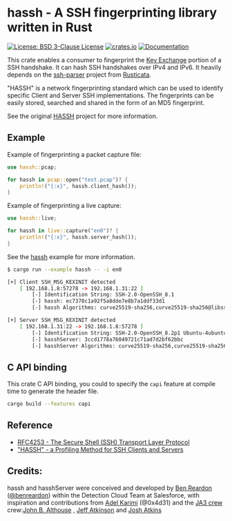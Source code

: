 # hassh - A SSH fingerprinting library written in Rust

[![License: BSD 3-Clause License](https://img.shields.io/badge/License-BSD%203--Clause-blue.svg)](https://opensource.org/licenses/BSD-3-Clause)
[![crates.io](https://img.shields.io/crates/v/hassh.svg)](https://crates.io/crates/hassh)
[![Documentation](https://docs.rs/hassh/badge.svg)](https://docs.rs/hassh/)

This crate enables a consumer to fingerprint the [Key Exchange](https://tools.ietf.org/html/rfc4253#section-6.5) portion of a SSH handshake. It can hash SSH handshakes over IPv4 and IPv6. It heavily depends on the [ssh-parser](https://github.com/rusticata/ssh-parser) project from [Rusticata](https://github.com/rusticata).

"HASSH" is a network fingerprinting standard which can be used to identify specific Client and Server SSH implementations. The fingerprints can be easily stored, searched and shared in the form of an MD5 fingerprint.

See the original [HASSH](https://github.com/salesforce/hassh) project for more information.

## Example

Example of fingerprinting a packet capture file:

```rust
use hassh::pcap;

for hassh in pcap::open("test.pcap")? {
    println!("{:x}", hassh.client_hash());
}
```

Example of fingerprinting a live capture:

```rust
use hassh::live;

for hassh in live::capture("en0")? {
    println!("{:x}", hassh.server_hash());
}
```

See the [hassh](examples/hassh.rs) example for more information.

```bash
$ cargo run --example hassh -- -i en0

[+] Client SSH_MSG_KEXINIT detected
    [ 192.168.1.8:57278 -> 192.168.1.31:22 ]
        [-] Identification String: SSH-2.0-OpenSSH_8.1
        [-] hassh: ec7378c1a92f5a8dde7e8b7a1ddf33d1
        [-] hassh Algorithms: curve25519-sha256,curve25519-sha256@libssh.org,ecdh-sha2-nistp256,ecdh-sha2-nistp384,ecdh-sha2-nistp521,diffie-hellman-group-exchange-sha256,diffie-hellman-group16-sha512,diffie-hellman-group18-sha512,diffie-hellman-group14-sha256,diffie-hellman-group14-sha1,ext-info-c;chacha20-poly1305@openssh.com,aes128-ctr,aes192-ctr,aes256-ctr,aes128-gcm@openssh.com,aes256-gcm@openssh.com;umac-64-etm@openssh.com,umac-128-etm@openssh.com,hmac-sha2-256-etm@openssh.com,hmac-sha2-512-etm@openssh.com,hmac-sha1-etm@openssh.com,umac-64@openssh.com,umac-128@openssh.com,hmac-sha2-256,hmac-sha2-512,hmac-sha1;none,zlib@openssh.com,zlib

[+] Server SSH_MSG_KEXINIT detected
    [ 192.168.1.31:22 -> 192.168.1.8:57278 ]
        [-] Identification String: SSH-2.0-OpenSSH_8.2p1 Ubuntu-4ubuntu0.1
        [-] hasshServer: 3ccd1778a76049721c71ad7d2bf62bbc
        [-] hasshServer Algorithms: curve25519-sha256,curve25519-sha256@libssh.org,ecdh-sha2-nistp256,ecdh-sha2-nistp384,ecdh-sha2-nistp521,diffie-hellman-group-exchange-sha256,diffie-hellman-group16-sha512,diffie-hellman-group18-sha512,diffie-hellman-group14-sha256;chacha20-poly1305@openssh.com,aes128-ctr,aes192-ctr,aes256-ctr,aes128-gcm@openssh.com,aes256-gcm@openssh.com;umac-64-etm@openssh.com,umac-128-etm@openssh.com,hmac-sha2-256-etm@openssh.com,hmac-sha2-512-etm@openssh.com,hmac-sha1-etm@openssh.com,umac-64@openssh.com,umac-128@openssh.com,hmac-sha2-256,hmac-sha2-512,hmac-sha1;none,zlib@openssh.com
```

## C API binding

This crate C API binding, you could to specify the `capi` feature at compile time to generate the header file.

```bash
cargo build --features capi
```

## Reference

* [RFC4253 - The Secure Shell (SSH) Transport Layer Protocol](https://tools.ietf.org/html/rfc4253)
* ["HASSH" - a Profiling Method for SSH Clients and Servers](https://github.com/salesforce/hassh)

## Credits:
hassh and hasshServer were conceived and developed by [Ben Reardon](mailto:breardon@salesforce.com) ([@benreardon](https://twitter.com/@benreardon)) within the Detection Cloud Team at Salesforce, with inspiration and contributions from [Adel Karimi](mailto:akarimishiraz@salesforce.com) (@0x4d31) and the [JA3 crew](https://github.com/salesforce/ja3/)  crew:[John B. Althouse](mailto:jalthouse@salesforce.com)  , [Jeff Atkinson](mailto:jatkinson@salesforce.com) and [Josh Atkins](mailto:j.atkins@salesforce.com)
